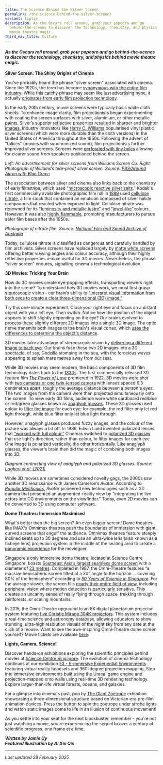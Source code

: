 ```yaml
---
title: The Science Behind the Silver Screen
permalink: /the-science-behind-the-silver-screen/
variant: tiptap
description: As the Oscars roll around, grab your popcorn and go
  behind-the-scenes to discover the technology, chemistry, and physics behind
  movie theatre magic.
third_nav_title: Culture
---
```

<h4><em>As the Oscars roll around, grab your popcorn and go behind-the-scenes to discover the technology, chemistry, and physics behind movie theatre magic.&nbsp;</em></h4>
<p><strong>Silver Screen: The Shiny Origins of Cinema</strong>
</p>
<p>You've probably heard the phrase "silver screen" associated with cinema.
Since the 1920s, the term has become <a href="https://www.dictionary.com/e/silver-screen-terms/" rel="noopener noreferrer nofollow" target="_blank">synonymous with the entire film industry</a>.
While this catchy phrase may seem like just advertising hype, it actually
<a href="https://www.dictionary.com/e/silver-screen-terms/" rel="noopener noreferrer nofollow" target="_blank">originates from early film projection technology</a>.&nbsp;</p>
<p>In the early 20th century, movie screens were typically basic white cloth
sheets. To enhance image clarity, film projectionists began experimenting
with coating the screen surfaces with silver, aluminium, or other metallic
paints. Silver’s superior reflective properties resulted in <a href="https://www.mentalfloss.com/posts/why-we-call-movies-the-silver-screen" rel="noopener noreferrer nofollow" target="_blank">sharper and brighter images.</a> Industry
innovators like <a href="https://www.mentalfloss.com/posts/why-we-call-movies-the-silver-screen" rel="noopener noreferrer nofollow" target="_blank">Harry C. Williams</a> popularised
vinyl plastic silver screens (which were more durable than the cloth versions)
in the United States of America throughout the 1950s. Following the advent
of "talkies" (movies with synchronized sound), film projectionists further
improved silver screens. Screens were <a href="https://www.youtube.com/watch?v=AyAs5861m34" rel="noopener nofollow" target="_blank">perforated with tiny holes</a> allowing
for clearer sound from speakers positioned behind the screen.</p>
<p><em>Left: An advertisement for silver screens from Williams Screen Co. Right: Photograph of Willams’s tear-proof silver screen. Source: <a href="https://www.pbswesternreserve.org/productions/around-akron-with-blue-green/" rel="noopener noreferrer nofollow" target="_blank">PBS/Around Akron with Blue Green</a></em>
</p>
<p>The association between silver and cinema also links back to the chemistry
of early filmstrips, which used "<a href="https://www.bfi.org.uk/features/all-about-nitrate-film" rel="noopener noreferrer nofollow" target="_blank">microscopic reactive silver salts</a>.”
Kodak's first commercially available photographic film roll in <a href="https://hazardsincollections.org.uk/nitrate-film/what-is-it" rel="noopener nofollow" target="_blank">1889</a> used
<a href="https://lightform.com/blog/the-history-of-projection-technology" rel="noopener noreferrer nofollow" target="_blank">cellulose nitrate</a>, a film stock that contained an emulsion composed
of silver halide compounds that reacted when exposed to light. Cellulose
nitrate was renowned for its <a href="https://www.bfi.org.uk/features/all-about-nitrate-film" rel="noopener noreferrer nofollow" target="_blank">"luminosity and metallic lustre"</a> and
<a href="https://www.bfi.org.uk/features/all-about-nitrate-film" rel="noopener noreferrer nofollow" target="_blank">"jewel-like"</a>colours. However, it was also <a href="https://www.bfi.org.uk/features/all-about-nitrate-film" rel="noopener noreferrer nofollow" target="_blank">highly flammable</a>,
prompting manufacturers to pursue safer film bases after the 1950s.</p>
<p><em>Photograph of nitrate film. Source: <a href="https://www.nfsa.gov.au/latest/funding-announced-expanded-nitrate-preservation-facility" rel="noopener noreferrer nofollow" target="_blank">National Film and Sound Archive of Australia</a></em>
</p>
<p>Today, cellulose nitrate is classified as dangerous and carefully handled
by film archivists. Silver screens have replaced largely by <a href="https://entertainment.howstuffworks.com/movie-screen.htm" rel="noopener noreferrer nofollow" target="_blank">matte white screens</a> offering
better viewing angles and colour accuracy, although their highly reflective
properties remain useful for 3D movies. Nevertheless, the phrase "silver
screen" endures, signalling cinema's technological evolution.</p>
<p><strong>3D Movies: Tricking Your Brain</strong>
</p>
<p>How do 3D movies create eye-popping effects, transporting viewers right
into the scene? To understand how 3D movies work, we must first grasp stereoscopic
vision - our brain’s ability to <a href="https://www.visioncenter.org/conditions/stereoscopic-vision/" rel="noopener noreferrer nofollow" target="_blank">"interpret visual information from both eyes to create a clear three-dimensional (3D) image.”</a>&nbsp;</p>
<p>Try this one-minute experiment. Close your right eye and focus on a distant
object with your left eye. Then switch. Notice how the position of the
object appears to shift slightly depending on the eye? Our brains evolved
to process these slightly different 2D images into a single 3D image. The
optic nerve transmits both images to the brain's visual cortex, which
<a href="https://www.visioncenter.org/conditions/stereoscopic-vision" rel="noopener noreferrer nofollow" target="_blank">uses the differences to determine the object's distance</a>.</p>
<p>3D movies take advantage of stereoscopic vision by <a href="https://youtu.be/4JGmy_RUWYc" rel="noopener noreferrer nofollow" target="_blank">delivering a different image to each eye</a>.
Our brains fuse these two 2D images into a 3D spectacle, of say, Godzilla
stomping in the sea, with the ferocious waves appearing to splash mere
metres away from our seat.</p>
<p>While 3D movies may seem modern, the basic components of 3D film technology
dates back to the <a href="https://artsandculture.google.com/story/stereoscopy-the-birth-of-3d-technology-the-royal-society/pwWRTNS-hqDN5g?hl=en" rel="noopener noreferrer nofollow" target="_blank">1830s</a>.
The first commercially released 3D feature film <em><a href="https://www.acmi.net.au/stories-and-ideas/50s-third-dimension/" rel="noopener noreferrer nofollow" target="_blank">The Power of Love</a></em> premiered
in 1922. 3D movies were shot with <a href="https://www.history.com/this-day-in-history/first-color-3-d-film-opens" rel="noopener noreferrer nofollow" target="_blank">two cameras or one twin-lensed camera</a> with
lenses spaced 6.3 centimetres apart, roughly the average distance between
a person's eyes. The two images from the camera were then projected simultaneously
onto the screen. To view early 3D films, audience wore white cardboard
red/blue or red/green glasses known as <a href="https://entertainment.howstuffworks.com/why-arent-3d-glasses-red-and-blue.htm" rel="noopener noreferrer nofollow" target="_blank">anaglyph glasses</a>.
These 3D glasses used colour to <a href="https://entertainment.howstuffworks.com/why-arent-3d-glasses-red-and-blue.htm" rel="noopener noreferrer nofollow" target="_blank">filter the image</a> for
each eye; for example, the red filter only let red light through, while
blue filter only let blue light through.</p>
<p>However, anaglyph glasses produced fuzzy images, and the colour of the
picture was always a bit off. In 1936, Edwin Land invented polarized lenses
that <a href="https://www.nytimes.com/2012/12/16/magazine/who-made-those-3-d-glasses.html" rel="noopener noreferrer nofollow" target="_blank">"worked with full colour.”</a> Cinemas
switched to <a href="https://entertainment.howstuffworks.com/why-arent-3d-glasses-red-and-blue.htm" rel="noopener noreferrer nofollow" target="_blank">polarized 3D glasses</a> that
use light's direction, rather than colour, to filter images for each eye.
One image is polarized vertically, the other horizontally. Like anaglyph
glasses, the viewer's brain then did the magic of combining both images
into 3D.</p>
<p><em>Diagram contrasting view of anaglyph and polarized 3D glasses. Source: <a href="https://dx.doi.org/10.5815/ijieeb.2021.01.04" rel="noopener noreferrer nofollow" target="_blank">Laghari et al. (2021)</a></em>
</p>
<p>While 3D movies are sometimes considered novelty gags, the 2000s saw another
3D renaissance with James Cameron’s <em>Avatar</em>. According to <em><a href="https://www.popularmechanics.com/culture/movies/a5067/4339455/" rel="noopener noreferrer nofollow" target="_blank">Popular Mechanics</a></em>, <em>Avatar </em>pioneered
new technologies such as a 3D camera that presented an augmented-reality
view by "integrating the live actors into CG environments on the viewfinder.”
Today, even 2D movies can be converted to 3D using computer software.</p>
<p><strong>Dome Theatres: Immersion Maximised</strong>
</p>
<p>What's better than the big screen? An even bigger screen! Dome theatres
like IMAX's Omnimax theatres push the boundaries of immersion with giant,
curved screens that engulf the audience. Omnimax theatres feature steeply
inclined seats up to 30 degrees and use an ultra-wide lens (also known
as a fisheye lens) projection system in the middle of the seating area
to create a <a href="https://www.youtube.com/watch?v=6Py4w7bF7Rw" rel="noopener noreferrer nofollow" target="_blank">panoramic experience</a> for
the moviegoer.</p>
<p>Singapore's only immersive dome theatre, located at Science Centre Singapore,
boasts <a href="https://www.christiedigital.com/help-center/customer-stories/science-centre-singapore-omni-theatre-en/" rel="noopener noreferrer nofollow" target="_blank">Southeast Asia’s largest seamless dome screen</a> with
a diameter of <a href="https://www.science.edu.sg/visit-us/omni-theatre/about-omni-theatre" rel="noopener noreferrer nofollow" target="_blank">23 metres</a>.
Completed in 1987, the Omni-Theatre features “a massive hemispheric screen
tilted at a 30° angle to the horizon … covering 80% of the hemisphere”
according to <em><a href="https://doi.org/10.1142/9789813140905_0027" rel="noopener noreferrer nofollow" target="_blank">50 Years of Science in Singapore</a></em>.
For the average viewer, the screen fills <a href="https://www.youtube.com/watch?v=6Py4w7bF7Rw" rel="noopener noreferrer nofollow" target="_blank">nearly their entire field of view</a>,
including peripheral vision where motion detection is particularly sensitive.
This creates an uncanny sense of really flying through space, trekking
through rainforests, or scaling mountains.</p>
<p>In 2015, the Omni-Theatre upgraded to an 8K digital planetarium projector
system featuring <a href="https://www.christiedigital.com/help-center/customer-stories/science-centre-singapore-omni-theatre-en/" rel="noopener noreferrer nofollow" target="_blank">five Christie Mirage 304K projectors</a>.
This system includes a real-time science and astronomy database, allowing
educators to show stunning, ultra-high resolution&nbsp;visuals of the night
sky from any date at the click of a mouse. Want to see the awe-inspiring
Omni-Theatre dome screen yourself? Movie tickets are available <a href="https://www.gevme.com/scsonlinetickets" rel="noopener noreferrer nofollow" target="_blank">here</a>.</p>
<p><strong>Lights, Camera, Science!</strong>
</p>
<p>Discover hands-on exhibitions exploring the scientific principles behind
movies at <a href="https://www.gevme.com/scsonlinetickets" rel="noopener noreferrer nofollow" target="_blank">Science Centre Singapore</a>.
The evolution of cinema technology continues at our exhibition <a href="https://www.science.edu.sg/whats-on/exhibitions/e3" rel="noopener noreferrer nofollow" target="_blank">E3 - E-mmersive Experiential Environments</a> featuring
virtual reality headsets and 360-degree projection mapping. Step into immersive
environments built using the Unreal game engine and projection-mapped onto
walls using real-time 3D rendering technology. Explore larger-than-life
virtual forests, oceans, and galaxies.</p>
<p>For a glimpse into cinema's past, pop by <a href="https://www.science.edu.sg/whats-on/exhibitions/the-giant-zoetrope" rel="noopener noreferrer nofollow" target="_blank">The Giant Zoetrope</a> exhibition
showcasing a three-dimensional structure based on Victorian-era pre-film
animation devices. Press the button to spin the zoetrope under strobe lights
and watch static images come to life in an illusion of continuous movement!</p>
<p>As you settle into your seat for the next blockbuster, remember - you're
not just watching a movie, you're experiencing the sequel to over a century
of scientific progress, one frame at a time.</p>
<p><strong><em>Written by Jamie Uy</em><br><em>Featured illustration by Ai Xin Qin</em></strong>
</p>
<hr>
<p><em>Last updated 28 February 2025</em>
</p>
<p></p>